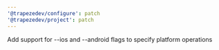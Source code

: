 ```yaml
---
'@trapezedev/configure': patch
'@trapezedev/project': patch
---
```


Add support for --ios and --android flags to specify platform operations
